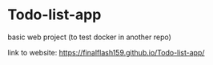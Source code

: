 # Todo-list-app
basic web project (to test docker in another repo)

link to website: https://finalflash159.github.io/Todo-list-app/
